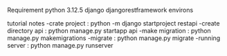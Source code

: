 Requirement
python 3.12.5
django
djangorestframework
environs

tutorial notes
-crate project : python -m django startproject restapi
-create directory api : python manage.py startapp api
-make migration : python manage.py makemigrations
-migrate : python manage.py migrate
-running server : python manage.py runserver
